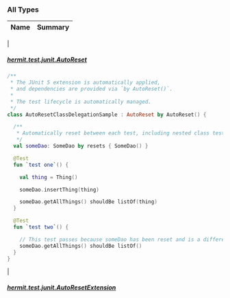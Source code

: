 

### All Types

| Name | Summary |
|---|---|
|

##### [hermit.test.junit.AutoReset](../hermit.test.junit/-auto-reset.md)

``` kotlin
/**
 * The JUnit 5 extension is automatically applied,
 * and dependencies are provided via `by AutoReset()`.
 *
 * The test lifecycle is automatically managed.
 */
class AutoResetClassDelegationSample : AutoReset by AutoReset() {

  /**
   * Automatically reset between each test, including nested class tests.
   */
  val someDao: SomeDao by resets { SomeDao() }

  @Test
  fun `test one`() {

    val thing = Thing()

    someDao.insertThing(thing)

    someDao.getAllThings() shouldBe listOf(thing)
  }

  @Test
  fun `test two`() {

    // This test passes because someDao has been reset and is a different instance
    someDao.getAllThings() shouldBe listOf()
  }
}
```


|

##### [hermit.test.junit.AutoResetExtension](../hermit.test.junit/-auto-reset-extension/index.md)


